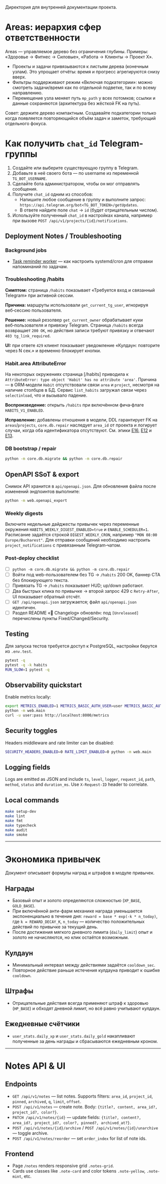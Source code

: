 Директория для внутренней документации проекта.

# Areas: иерархия сфер ответственности

Areas — управляемое дерево без ограничения глубины. Примеры: «Здоровье → Фитнес → Силовые», «Работа → Клиенты → Проект X».

- Проекты и задачи привязываются к листьям дерева (конечным узлам). Это упрощает отчёты: время и прогресс агрегируются снизу вверх.
- Фильтры поддерживают режим «Включая подкатегории»: можно смотреть задачи/время как по отдельной подветке, так и по всему направлению.
- Перемещение узла меняет путь `mp_path` у всех потомков; ссылки и данные сохраняются (архитектура без жёсткой FK на путь).

Совет: держите дерево компактным. Создавайте подкатегории только когда появляется повторяющийся объём задач и заметок, требующий отдельного фокуса.


# Как получить `chat_id` Telegram-группы

1. Создайте или выберите существующую группу в Telegram.
2. Добавьте в неё своего бота — по username из переменной `TG_BOT_USERNAME`.
3. Сделайте бота администратором, чтобы он мог отправлять сообщения.
4. Получите `chat_id` одним из способов:
   - Напишите любое сообщение в группу и выполните запрос:
     `https://api.telegram.org/bot<TG_BOT_TOKEN>/getUpdates`.
   - В ответе найдите поле `chat` → `id` (будет отрицательным числом).
5. Используйте полученный `chat_id` в настройках канала, например при вызове
   `POST /api/v1/projects/{id}/notifications`.

## Deployment Notes / Troubleshooting

### Background jobs

- [Task reminder worker](../ops/task_reminder_worker.md) — как настроить systemd/cron для отправки напоминаний по задачам.

### Troubleshooting /habits

**Симптом:** страница `/habits` показывает «Требуется вход и связанный Telegram» при активной сессии.

**Причина:** маршруты использовали `get_current_tg_user`, игнорируя веб‑сессию пользователя.

**Решение:** новый резолвер `get_current_owner` обрабатывает куки веб‑пользователя и привязку Telegram. Страница `/habits` всегда возвращает `200 OK`, но действия записи требуют привязку и отвечают `403 tg_link_required`.

**UI:** при ответе `429` клиент показывает уведомление «Кулдаун: повторите через N сек.» и временно блокирует кнопки.

### Habit.area AttributeError

На некоторых окружениях страница [/habits] приводила к `AttributeError: type object 'Habit' has no attribute 'area'`.
Причина — в ORM‑модели `Habit` отсутствовали связи `area` и `project`, несмотря на наличие столбцов в БД.
Сервис `list_habits` загружал связи через `selectinload`, что и вызывало падение.

**Воспроизведение:** открыть `/habits` при включённом фича‑флаге `HABITS_V1_ENABLED`.

**Исправление:** добавлены отношения в модели, DDL гарантирует FK на `areas`/`projects`,
`core.db.repair` наследует `area_id` от проекта и логирует случаи, когда оба идентификатора отсутствуют.
См. эпики [E16](../../README.md#e16-habits), [E12](../../README.md#e12-calendaralarms-fusion-сегодня--общий-список)
и [E13](../../README.md#e13-tasks--time-para-first).

### DB bootstrap / repair

```bash
python -m core.db.migrate && python -m core.db.repair
```

## OpenAPI SSoT & export

Снимок API хранится в `api/openapi.json`. Для обновления файла после
изменений эндпоинтов выполните:

```bash
python -m web.openapi_export
```

### Weekly digests

Включите недельные дайджесты привычек через переменные окружения
`HABITS_WEEKLY_DIGEST_ENABLED=true` и `ENABLE_SCHEDULER=1`. Расписание
задаётся строкой `DIGEST_WEEKLY_CRON`, например `"MON 08:00 Europe/Bucharest"`.
Для отправки сообщений необходимо настроить `project_notifications` с
привязанным Telegram‑чатом.

### Post-deploy checklist

- [ ] `python -m core.db.migrate && python -m core.db.repair`
- [ ] Войти под web-пользователем без TG → `/habits` 200 OK, баннер CTA без блокирующего текста.
- [ ] Привязать TG → `/habits` показывает HUD; up/down работают.
- [ ] Два быстрых клика по привычке → второй запрос 429 с `Retry-After`, UI показывает обратный отсчёт.
- [ ] `GET /api/openapi.json` загружается; файл `api/openapi.json` идентичен.
- [ ] Раздел README «📰 Changelog» обновлён: под `[Unreleased]` перечислены пункты Fixed/Changed/Security.

## Testing

Для запуска тестов требуется доступ к PostgreSQL, настройки берутся из `.env.test`.

```bash
pytest -q
pytest -q -k habits
RUN_SLOW=1 pytest -q
```

## Observability quickstart

Enable metrics locally:

```bash
export METRICS_ENABLED=1 METRICS_BASIC_AUTH_USER=user METRICS_BASIC_AUTH_PASS=pass
python -m web.main
curl -u user:pass http://localhost:8000/metrics
```

## Security toggles

Headers middleware and rate limiter can be disabled:

```bash
SECURITY_HEADERS_ENABLED=0 RATE_LIMIT_ENABLED=0 python -m web.main
```

## Logging fields

Logs are emitted as JSON and include `ts`, `level`, `logger`, `request_id`, `path`, `method`, `status` and `duration_ms`.
Use `X-Request-ID` header to correlate.

## Local commands

```bash
make setup-dev
make lint
make fmt
make typecheck
make audit
make smoke
```

---

# Экономика привычек

Документ описывает формулы наград и штрафов в модуле привычек.

## Награды
- Базовый опыт и золото определяются сложностью (`XP_BASE`, `GOLD_BASE`).
- При включённой анти-фарм механике награда уменьшается экспоненциально в
  течение дня: `reward = base * exp(-k * n_today)`, где `k = REWARD_DECAY_K`,
  `n_today` — количество положительных действий по привычке за текущий день.
- После достижения мягкого дневного лимита (`daily_limit`) опыт и золото не
  начисляются, но клик остаётся возможным.

## Кулдаун
- Минимальный интервал между действиями задаётся `cooldown_sec`.
- Повторное действие раньше истечения кулдауна приводит к ошибке `cooldown`.

## Штрафы
- Отрицательные действия всегда применяют штраф к здоровью (`HP_BASE`) и
  обходят дневной лимит, но всё равно учитывают кулдаун.

## Ежедневные счётчики
- `user_stats.daily_xp` и `user_stats.daily_gold` накапливают полученные за
  день награды и сбрасываются ежедневным кроном.

---

# Notes API & UI

## Endpoints
- `GET /api/v1/notes` — list notes. Supports filters: `area_id`, `project_id`, `pinned`, `archived`, `q`, `limit`, `offset`.
- `POST /api/v1/notes` — create note. Body: `{title?, content, area_id?, project_id?, color?}`.
- `PATCH /api/v1/notes/{id}` — update fields: `{title?, content?, area_id?, project_id?, color?, pinned?, archived_at?}`.
- `POST /api/v1/notes/{id}/archive` / `POST /api/v1/notes/{id}/unarchive` — toggle archive.
- `POST /api/v1/notes/reorder` — set `order_index` for list of note ids.

## Frontend
- Page `/notes` renders responsive grid `.notes-grid`.
- Cards use classes like `.note-card` and color tokens `.note-yellow`, `.note-mint`, etc.
